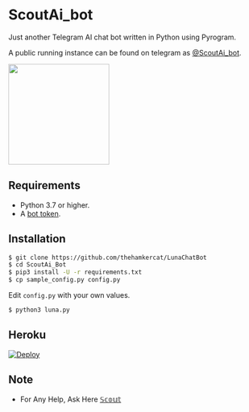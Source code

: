# ScoutAi_bot
Just another Telegram AI chat bot written in Python using Pyrogram.

A public running instance can be found on telegram as [@ScoutAi_bot](https://t.me/ScoutAi_bot).

<img src="https://telegra.ph/file/54723ee15777014195829.jpg" width="200" align="center">

## Requirements

- Python 3.7 or higher.
- A [bot token](//t.me/botfather).


## Installation

```sh
$ git clone https://github.com/thehamkercat/LunaChatBot
$ cd ScoutAi_Bot
$ pip3 install -U -r requirements.txt
$ cp sample_config.py config.py
```
Edit `config.py` with your own values.
```sh
$ python3 luna.py
```


## Heroku

[![Deploy](https://www.herokucdn.com/deploy/button.svg)](https://heroku.com/deploy?template=https://github.com/ruined-soul/ScoutAi_bot/tree/master)


## Note

- For Any Help, Ask Here [𝕊𝕔𝕠𝕦𝕥](https://t.me/AssistOfficial)
